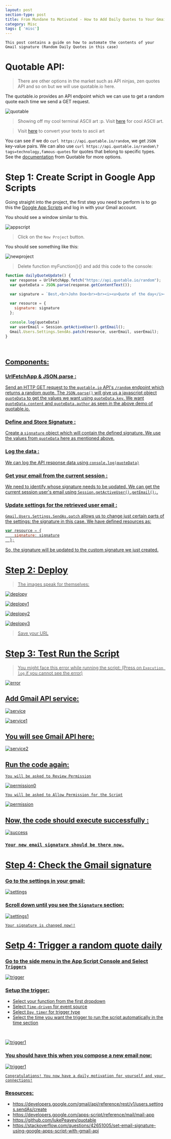 ```yaml
---
layout: post
section-type: post
title: From Mundane to Motivated - How to Add Daily Quotes to Your Gmail Signature
category: Misc
tags: [ 'misc']
---
```


`This post contains a guide on how to automate the contents of your Gmail signature (Random Daily Quotes in this case)`

# Quotable API:

> There are other options in the market such as API ninjas, zen quotes API and so on but we will use quotable.io here.

The quotable.io provides an API endpoint which we can use to get a random quote each time we send a GET request.

![quotable](/img/posts/auto-quote/quotable-demo.jpg)

> Showing off my cool terminal ASCII art :p. Visit [here](http://www.ascii-art.de/ascii/) for cool ASCII art. 

> Visit [here](https://patorjk.com/software/taag/#p=display&f=Graffiti&t=Type%20Something%20) to convert your texts to ascii art

You can see if we do `curl https://api.quotable.io/random`, we get `JSON` key-value pairs. We can also use `curl https://api.quotable.io/random\?tags=technology,famous-quotes` for quotes that belong to specific types. See the [documentation](quotable.io) from Quotable for more options.


# Step 1: Create Script in Google App Scripts

Going straight into the project, the first step you need to perform is to go this the [Google App Scripts](https://script.google.com/) and log in with your Gmail account.

You should see a window similar to this.

![appscript](/img/posts/auto-quote/app_script.jpg)

> Click on the `New Project` button.

You should see something like this:

![newproject](/img/posts/auto-quote/new_project.jpg)

> Delete function myFunction(){} and add this code to the console:

```javascript
function dailyQuoteUpdate() {
  var response = UrlFetchApp.fetch("https://api.quotable.io/random");
  var quoteData = JSON.parse(response.getContentText());

  var signature = `Best,<br>John Doe<br><br><i><u>Quote of the day</i></u>: <i>"${quoteData.content}" — ${quoteData.author} </i>`;
  
  var resource = {
    signature: signature
  };
  
  console.log(quoteData)
  var userEmail = Session.getActiveUser().getEmail();
  Gmail.Users.Settings.SendAs.patch(resource, userEmail, userEmail);
}
```
<br>

## <u>Components:<u/>

### UrlFetchApp & JSON.parse : 
Send an HTTP GET request to the `quotable.io` API's `/random` endpoint which returns a random quote. The `JSON.parse()` will give us a javascript object `quoteData` to get the values we want using `quoteData.key`. We want `quoteData.content` and `quoteData.author` as seen in the above demo of quotable.io.

### Define and Store Signature : 
Create a `signature` object which will contain the defined signature. We use the values from `quoteData` here as mentioned above.

### Log the data :
We can log the API response data using `console.log(quoteData)`

### Get your email from the current session :
We need to identify whose signature needs to be updated. We can get the current session user's email using `Session.getActiveUser().getEmail();`.

### Update settings for the retrieved user email :
`Gmail.Users.Settings.SendAs.patch` allows us to change just certain parts of the settings: the signature in this case. We have defined resources as:

```js
var resource = {
    signature: signature
  };
```

So, the signature will be updated to the custom signature we just created.


# Step 2: Deploy

> The images speak for themselves: 

![deplopy](/img/posts/auto-quote/deploy.jpg)

![deplopy1](/img/posts/auto-quote/deploy1.jpg)

![deplopy2](/img/posts/auto-quote/deploy2.jpg)

![deplopy3](/img/posts/auto-quote/deploy3.jpg)

> Save your URL

# Step 3: Test Run the Script

> You might face this error while running the script: (Press on `Execution log` if you cannot see the error)

![error](/img/posts/auto-quote/error.jpg)

## Add Gmail API service:

![service](/img/posts/auto-quote/service.jpg)

![service1](/img/posts/auto-quote/service1.jpg)

## You will see Gmail API here:

![service2](/img/posts/auto-quote/service2.jpg)

## Run the code again:

`You will be asked to Review Permission`

![permission0](/img/posts/auto-quote/allow0.jpg)

`You will be asked to Allow Permission for the Script`

![permission](/img/posts/auto-quote/allow.jpg)

## Now, the code should execute successfully :

![success](/img/posts/auto-quote/success.jpg)

### `Your new email signature should be there now.`

# Step 4: Check the Gmail signature

### Go to the settings in your gmail:

![settings](/img/posts/auto-quote/settings.jpg)

### Scroll down until you see the `Signature` section:

![settings1](/img/posts/auto-quote/settings1.jpg)

`Your signature is changed now!!`

# Setp 4: Trigger a random quote daily

### Go to the side menu in the App Script Console and Select `Triggers`

![trigger](/img/posts/auto-quote/trigger.jpg)

### Setup the trigger:

- Select your function from the first dropdown
- Select `Time-driven` for event source
- Select `Day timer` for trigger type
- Select the time you want the trigger to run the script automatically in the time section

<br>

![trigger1](/img/posts/auto-quote/trigger1.jpg)

### You should have this when you compose a new email now: 

![trigger1](/img/posts/auto-quote/final.jpg)

`Congratulations! You now have a daily motivation for yourself and your connections!`

### Resources:
- https://developers.google.com/gmail/api/reference/rest/v1/users.settings.sendAs/create
- https://developers.google.com/apps-script/reference/mail/mail-app
- https://github.com/lukePeavey/quotable
- https://stackoverflow.com/questions/42651005/set-email-signature-using-google-apps-script-with-gmail-api
